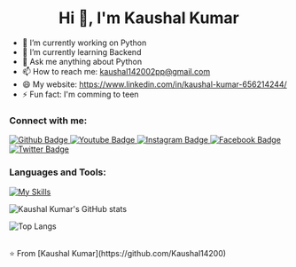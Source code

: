  <h1 align="center">Hi 👋, I'm Kaushal Kumar</h1>

- 🔭 I’m currently working on Python
- 🌱 I’m currently learning Backend
- 💬 Ask me anything about Python 
- 📫 How to reach me: kaushal142002pp@gmail.com
- 😄 My website: https://www.linkedin.com/in/kaushal-kumar-656214244/
- ⚡ Fun fact: I'm comming to teen
  
### Connect with me:
<div id="badges">
  <a href="https://github.com/Kaushal14200">
    <img src="https://img.shields.io/badge/Github-white?style=for-the-badge&logo=Github&logoColor=black" alt="Github Badge"/>
  </a>
  <a href="https://www.youtube.com/c/PCGamer94">
    <img src="https://img.shields.io/badge/YouTube-red?style=for-the-badge&logo=youtube&logoColor=white" alt="Youtube Badge"/>
  </a>
   <a href="https://www.instagram.com/kaushal_462">
    <img src="https://img.shields.io/badge/Instagram-purple?style=for-the-badge&logo=instagram&logoColor=white" alt="Instagram Badge"/>
  </a>
   <a href="https://fb.com">
    <img src="https://img.shields.io/badge/Facebook-blue?style=for-the-badge&logo=facebook&logoColor=white" alt="Facebook Badge"/>
  </a>
   <a href="https://x.com/PCGamer910">
    <img src="https://img.shields.io/badge/Twitter-blue?style=for-the-badge&logo=twitter&logoColor=white" alt="Twitter Badge"/>
  </a>
</div>

### Languages and Tools:
[![My Skills](https://skillicons.dev/icons?i=flutter,dart,firebase,github,git,postman,figma,xd&perline=5)](https://skillicons.dev)

![Kaushal Kumar's GitHub stats](https://github-readme-stats.vercel.app/api?username=Kaushal14200&show_icons=true&theme=dark)

![Top Langs](https://github-readme-stats.vercel.app/api/top-langs/?username=axiftaj&theme=dark)


<br>
⭐️ From [Kaushal Kumar](https://github.com/Kaushal14200) 
